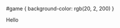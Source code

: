 <!DOCTYPE html>
<html>
  <head>
    <meta charset="utf-8">
    <css>
      #game {
        background-color: rgb(20, 2, 200)
      }
    </css>
  </head>
  <body>
    <p id = "game">Hello</p>
  </body>
</html>
